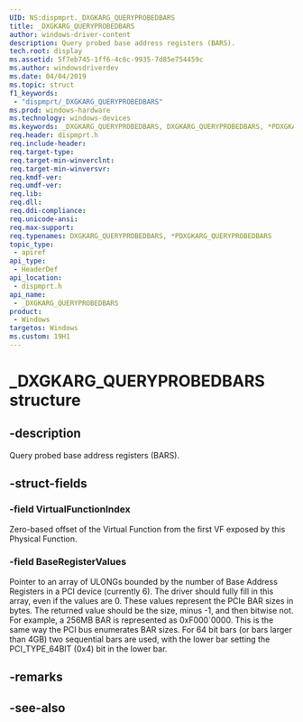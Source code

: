 ```yaml
---
UID: NS:dispmprt._DXGKARG_QUERYPROBEDBARS
title: _DXGKARG_QUERYPROBEDBARS
author: windows-driver-content
description: Query probed base address registers (BARS).
tech.root: display
ms.assetid: 5f7eb745-1ff6-4c6c-9935-7d85e754459c
ms.author: windowsdriverdev
ms.date: 04/04/2019 
ms.topic: struct
f1_keywords:
 - "dispmprt/_DXGKARG_QUERYPROBEDBARS"
ms.prod: windows-hardware
ms.technology: windows-devices
ms.keywords: _DXGKARG_QUERYPROBEDBARS, DXGKARG_QUERYPROBEDBARS, *PDXGKARG_QUERYPROBEDBARS, 
req.header: dispmprt.h
req.include-header:
req.target-type:
req.target-min-winverclnt: 
req.target-min-winversvr:
req.kmdf-ver:
req.umdf-ver:
req.lib:
req.dll:
req.ddi-compliance:
req.unicode-ansi:
req.max-support:
req.typenames: DXGKARG_QUERYPROBEDBARS, *PDXGKARG_QUERYPROBEDBARS
topic_type: 
 - apiref
api_type: 
 - HeaderDef
api_location: 
 - dispmprt.h
api_name: 
 - _DXGKARG_QUERYPROBEDBARS
product: 
 - Windows
targetos: Windows
ms.custom: 19H1
---
```


# _DXGKARG_QUERYPROBEDBARS structure

## -description

Query probed base address registers (BARS).

## -struct-fields

### -field VirtualFunctionIndex

Zero-based offset of the Virtual Function from the first VF exposed by this Physical Function.

### -field BaseRegisterValues
 
Pointer to an array of ULONGs bounded by the number of Base Address Registers in a PCI device (currently 6). The driver should fully fill in this array, even if the values are 0. These values represent the PCIe BAR sizes in bytes.  The returned value should be the size, minus -1, and then bitwise not.  For example, a 256MB BAR is represented as 0xF000`0000. This is the same way the PCI bus enumerates BAR sizes. For 64 bit bars (or bars larger than 4GB) two sequential bars are used, with the lower bar setting the PCI_TYPE_64BIT (0x4) bit in the lower bar.

## -remarks

## -see-also

